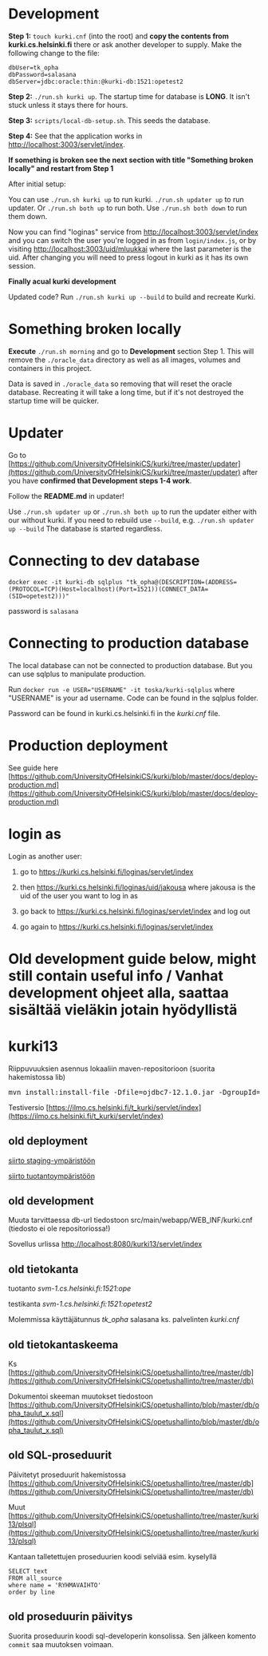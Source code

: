# Development #

**Step 1:** `touch kurki.cnf` (into the root) and **copy the contents from kurki.cs.helsinki.fi** there or ask another developer to supply. Make the following change to the file:

```
dbUser=tk_opha
dbPassword=salasana
dbServer=jdbc:oracle:thin:@kurki-db:1521:opetest2
```

**Step 2:** `./run.sh kurki up`.  The startup time for database is **LONG**. It isn't stuck unless it stays there for hours.

**Step 3:** `scripts/local-db-setup.sh`. This seeds the database.

**Step 4:** See that the application works in [http://localhost:3003/servlet/index](http://localhost:3003/servlet/index).

**If something is broken see the next section with title "Something broken locally" and restart from Step 1**

After initial setup:

You can use `./run.sh kurki up` to run kurki. `./run.sh updater up` to run updater. Or `./run.sh both up` to run both. Use `./run.sh both down` to run them down.

Now you can find "loginas" service from [http://localhost:3003/servlet/index](http://localhost:3003/servlet/index) and you can switch the user you're logged in as from `login/index.js`, or by visiting [http://localhost:3003/uid/mluukkai](http://localhost:3003/uid/mluukkai) where the last parameter is the uid. After changing you will need to press logout in kurki as it has its own session.

**Finally acual kurki development**

Updated code? Run `./run.sh kurki up --build` to build and recreate Kurki.

# Something broken locally # 

**Execute** `./run.sh morning` and go to **Development** section Step 1. This will remove the `./oracle_data` directory as well as all images, volumes and containers in this project. 

Data is saved in `./oracle_data` so removing that will reset the oracle database. Recreating it will take a long time, but if it's not destroyed the startup time will be quicker.

# Updater #

Go to [https://github.com/UniversityOfHelsinkiCS/kurki/tree/master/updater](https://github.com/UniversityOfHelsinkiCS/kurki/tree/master/updater) after you have **confirmed that Development steps 1-4 work**.

Follow the **README.md** in updater!

Use `./run.sh updater up` or `./run.sh both up` to run the updater either with our without kurki. If you need to rebuild use `--build`, e.g. `./run.sh updater up --build` The database is started regardless.

# Connecting to dev database #

```
docker exec -it kurki-db sqlplus "tk_opha@(DESCRIPTION=(ADDRESS=(PROTOCOL=TCP)(Host=localhost)(Port=1521))(CONNECT_DATA=(SID=opetest2)))"
```

password is `salasana`

# Connecting to production database #

The local database can not be connected to production database. But you can use sqlplus to manipulate production.

Run `docker run -e USER="USERNAME" -it toska/kurki-sqlplus` where "USERNAME" is your ad username. Code can be found in the sqlplus folder.

Password can be found in kurki.cs.helsinki.fi in the _kurki.cnf_ file.

# Production deployment #

See guide here [https://github.com/UniversityOfHelsinkiCS/kurki/blob/master/docs/deploy-production.md](https://github.com/UniversityOfHelsinkiCS/kurki/blob/master/docs/deploy-production.md)

# login as

Login as another user:

1. go to  https://kurki.cs.helsinki.fi/loginas/servlet/index
2. then https://kurki.cs.helsinki.fi/loginas/uid/jakousa where jakousa is the uid of the user you want to log in as 

3. go back to https://kurki.cs.helsinki.fi/loginas/servlet/index and log out
4. go again to https://kurki.cs.helsinki.fi/loginas/servlet/index

# Old development guide below, might still contain useful info / Vanhat development ohjeet alla, saattaa sisältää vieläkin jotain hyödyllistä #

kurki13
=======

Riippuvuuksien asennus lokaaliin maven-repositorioon (suorita hakemistossa lib)

<pre>
mvn install:install-file -Dfile=ojdbc7-12.1.0.jar -DgroupId=com.oracle -DartifactId=ojdbc7 -Dversion=12.1.0 -Dpackaging=jar
</pre>

Testiversio [https://ilmo.cs.helsinki.fi/t_kurki/servlet/index](https://ilmo.cs.helsinki.fi/t_kurki/servlet/index)

## old deployment ##

[siirto staging-ympäristöön](https://github.com/UniversityOfHelsinkiCS/opetushallinto/blob/master/kurki13/docs/deploy-staging.md)

[siirto tuotantoympäristöön](https://github.com/UniversityOfHelsinkiCS/opetushallinto/blob/master/kurki13/docs/deploy-production.md)

## old development ##

Muuta tarvittaessa db-url tiedostoon src/main/webapp/WEB_INF/kurki.cnf (tiedosto ei ole repositoriossa!)

Sovellus urlissa [http://localhost:8080/kurki13/servlet/index](http://localhost:8080/kurki13/servlet/index)

## old tietokanta ##

tuotanto _svm-1.cs.helsinki.fi:1521:ope_

testikanta _svm-1.cs.helsinki.fi:1521:opetest2_

Molemmissa käyttäjätunnus *tk_opha* salasana ks. palvelinten _kurki.cnf_ 

## old tietokantaskeema ##

Ks [https://github.com/UniversityOfHelsinkiCS/opetushallinto/tree/master/db](https://github.com/UniversityOfHelsinkiCS/opetushallinto/tree/master/db)

Dokumentoi skeeman muutokset tiedostoon [https://github.com/UniversityOfHelsinkiCS/opetushallinto/blob/master/db/opha_taulut_x.sql](https://github.com/UniversityOfHelsinkiCS/opetushallinto/blob/master/db/opha_taulut_x.sql)

## old SQL-proseduurit ##

Päivitetyt proseduurit hakemistossa [https://github.com/UniversityOfHelsinkiCS/opetushallinto/tree/master/db](https://github.com/UniversityOfHelsinkiCS/opetushallinto/tree/master/db)

Muut [https://github.com/UniversityOfHelsinkiCS/opetushallinto/tree/master/kurki13/plsql](https://github.com/UniversityOfHelsinkiCS/opetushallinto/tree/master/kurki13/plsql)

Kantaan talletettujen proseduurien koodi selviää esim. kyselyllä

```
SELECT text 
FROM all_source
where name = 'RYHMAVAIHTO'
order by line
```

## old proseduurin päivitys

Suorita proseduurin koodi sql-developerin konsolissa. Sen jälkeen komento ```commit``` saa muutoksen voimaan.
